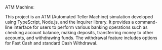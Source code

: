 ATM Machine:

This project is an ATM (Automated Teller Machine) simulation developed using TypeScript, Node.js, and the Inquirer library. 
It provides a command-line interface for users to perform various banking operations such as checking account balance, making deposits, transferring money to other accounts, and withdrawing funds. The withdrawal feature includes options for Fast Cash and standard Cash Withdrawal.
